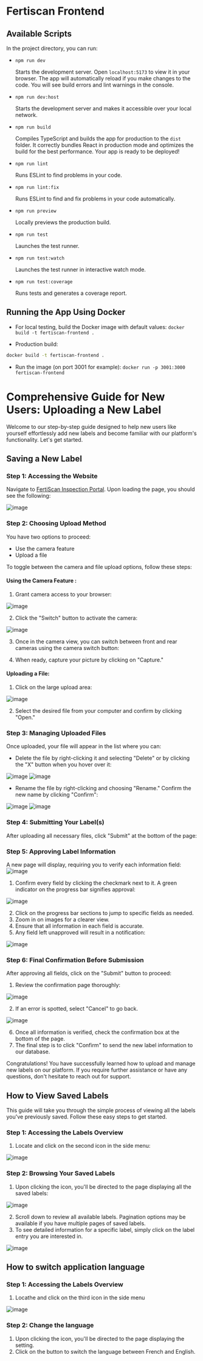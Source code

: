 # Fertiscan Frontend

## Available Scripts

In the project directory, you can run:

- `npm run dev`

  Starts the development server. Open `localhost:5173` to view it in your
  browser. The app will automatically reload if you make changes to the code.
  You will see build errors and lint warnings in the console.

- `npm run dev:host`

  Starts the development server and makes it accessible over your local network.

- `npm run build`

  Compiles TypeScript and builds the app for production to the `dist` folder. It
  correctly bundles React in production mode and optimizes the build for the
  best performance. Your app is ready to be deployed!

- `npm run lint`

  Runs ESLint to find problems in your code.

- `npm run lint:fix`

  Runs ESLint to find and fix problems in your code automatically.

- `npm run preview`

  Locally previews the production build.

- `npm run test`

  Launches the test runner.

- `npm run test:watch`

  Launches the test runner in interactive watch mode.

- `npm run test:coverage`

  Runs tests and generates a coverage report.

## Running the App Using Docker

- For local testing, build the Docker image with default values: `docker build
-t fertiscan-frontend .`

- Production build:

```sh
docker build -t fertiscan-frontend .
```

- Run the image (on port 3001 for example): `docker run -p 3001:3000
fertiscan-frontend`

# Comprehensive Guide for New Users: Uploading a New Label

Welcome to our step-by-step guide designed to help new users like yourself effortlessly add new labels and become familiar with our platform's functionality. Let's get started.

## Saving a New Label

### Step 1: Accessing the Website

Navigate to [FertiScan Inspection Portal](https://fertiscan.inspection.alpha.canada.ca/). Upon loading the page, you should see the following:

![image](https://github.com/user-attachments/assets/57b59947-13bf-4f2e-bb58-c730c2745a2e)

### Step 2: Choosing Upload Method

You have two options to proceed:

- Use the camera feature
- Upload a file

To toggle between the camera and file upload options, follow these steps:

#### Using the Camera Feature :

1. Grant camera access to your browser:

![image](https://github.com/user-attachments/assets/c1613265-acf5-4030-80eb-0c3e57bddf27)

2. Click the "Switch" button to activate the camera:

![image](https://github.com/user-attachments/assets/1f720f81-c27e-429c-b569-290faa01aba7)

3. Once in the camera view, you can switch between front and rear cameras using the camera switch button:

4. When ready, capture your picture by clicking on "Capture."

#### Uploading a File:

1. Click on the large upload area:

![image](https://github.com/user-attachments/assets/e3e9736f-0da4-440f-b19b-cac49bc602cb)

2. Select the desired file from your computer and confirm by clicking "Open."

### Step 3: Managing Uploaded Files

Once uploaded, your file will appear in the list where you can:

- Delete the file by right-clicking it and selecting "Delete" or by clicking the "X" button when you hover over it:

![image](https://github.com/user-attachments/assets/2e56d725-82da-48a2-a1b5-166079872399)
![image](https://github.com/user-attachments/assets/8458e45d-1b24-4981-9bb8-9b41c643a121)

- Rename the file by right-clicking and choosing "Rename." Confirm the new name by clicking "Confirm":

![image](https://github.com/user-attachments/assets/93a603ba-2d3d-4f94-a784-bebef5722e25)
![image](https://github.com/user-attachments/assets/8c9fa0eb-3fc9-4bdb-ace9-199f4e055bc7)

### Step 4: Submitting Your Label(s)

After uploading all necessary files, click "Submit" at the bottom of the page:

### Step 5: Approving Label Information

A new page will display, requiring you to verify each information field:
![image](https://github.com/user-attachments/assets/5c1f0c14-0422-4989-92ac-5de0c685cc8f)

1. Confirm every field by clicking the checkmark next to it. A green indicator on the progress bar signifies approval:

![image](https://github.com/user-attachments/assets/495d90db-2088-4365-b125-e9d6281d27d0)

2. Click on the progress bar sections to jump to specific fields as needed.
3. Zoom in on images for a clearer view.
4. Ensure that all information in each field is accurate.
5. Any field left unapproved will result in a notification:

![image](https://github.com/user-attachments/assets/409607e0-f8f2-435c-b67b-c7fd9eaa611a)

### Step 6: Final Confirmation Before Submission

After approving all fields, click on the "Submit" button to proceed:

1. Review the confirmation page thoroughly:

![image](https://github.com/user-attachments/assets/30ffee47-fddf-46e7-9e0f-3d879c4130a4)

2. If an error is spotted, select "Cancel" to go back.

![image](https://github.com/user-attachments/assets/3021ba01-b4d0-42cd-8790-81e623bf808c)

6. Once all information is verified, check the confirmation box at the bottom of the page.
7. The final step is to click "Confirm" to send the new label information to our database.

Congratulations! You have successfully learned how to upload and manage new labels on our platform. If you require further assistance or have any questions, don't hesitate to reach out for support.


## How to View Saved Labels

This guide will take you through the simple process of viewing all the labels you've previously saved. Follow these easy steps to get started.

### Step 1: Accessing the Labels Overview

1. Locate and click on the second icon in the side menu:

![image](https://github.com/user-attachments/assets/f27a1dd6-6861-4e0a-9c04-16a2d538a33c)

### Step 2: Browsing Your Saved Labels

1. Upon clicking the icon, you'll be directed to the page displaying all the saved labels:

![image](https://github.com/user-attachments/assets/66e7b0ce-36da-4cb0-b0f8-b6ef1aa6d6b2)

2. Scroll down to review all available labels. Pagination options may be available if you have multiple pages of saved labels.
3. To see detailed information for a specific label, simply click on the label entry you are interested in.

![image](https://github.com/user-attachments/assets/c9db9320-ee98-4a63-9908-9865475ee77c)


## How to switch application language

### Step 1: Accessing the Labels Overview

1. Locathe and click on the third icon in the side menu

![image](https://github.com/user-attachments/assets/d27c121e-ebc6-4b2d-8ef4-18d1867ced64)

### Step 2: Change the language

1. Upon clicking the icon, you'll be directed to the page displaying the setting.
2. Click on the button to switch the language between French and English.
